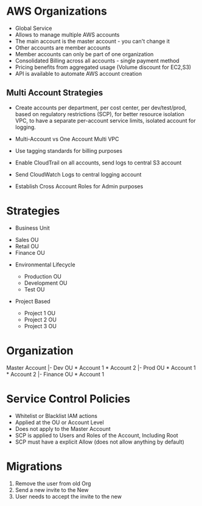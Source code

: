 # AWS Organizations

- Global Service
- Allows to manage multiple AWS accounts
- The main account is the master account - you can't change it
- Other accounts are member accounts
- Member accounts can only be part of one organization
- Consolidated Billing across all accounts - single payment method
- Pricing benefits from aggregated usage (Volume discount for EC2,S3)
- API is available to automate AWS account creation

## Multi Account Strategies
- Create accounts per department, per cost center, per dev/test/prod, based on regulatory restrictions (SCP), for better resource isolation VPC, to have a separate per-account service limits, isolated account for logging.

- Multi-Account vs One Account Multi VPC
- Use tagging standards for billing purposes
- Enable CloudTrail on all accounts, send logs to central S3 account
- Send CloudWatch Logs to central logging account
- Establish Cross Account Roles for Admin purposes


# Strategies

- Business Unit
 * Sales OU
 * Retail OU
 * Finance OU

- Environmental Lifecycle
	* Production OU
	* Development OU
	* Test OU

- Project Based
	* Project 1 OU
	* Project 2 OU
	* Project 3 OU


# Organization

Master Account
|- Dev OU
	*	Account 1
	* Account 2
|- Prod OU
	* Account 1
	* Account 2
	|- Finance OU
		* Account 1

# Service Control Policies

- Whitelist or Blacklist IAM actions
- Applied at the OU or Account Level
- Does not apply to the Master Account
- SCP is applied to Users and Roles of the Account, Including Root
- SCP must have a explicit Allow (does not allow anything by default)

# Migrations

1. Remove the user from old Org
2. Send a new invite to the New
3. User needs to accept the invite to the new
